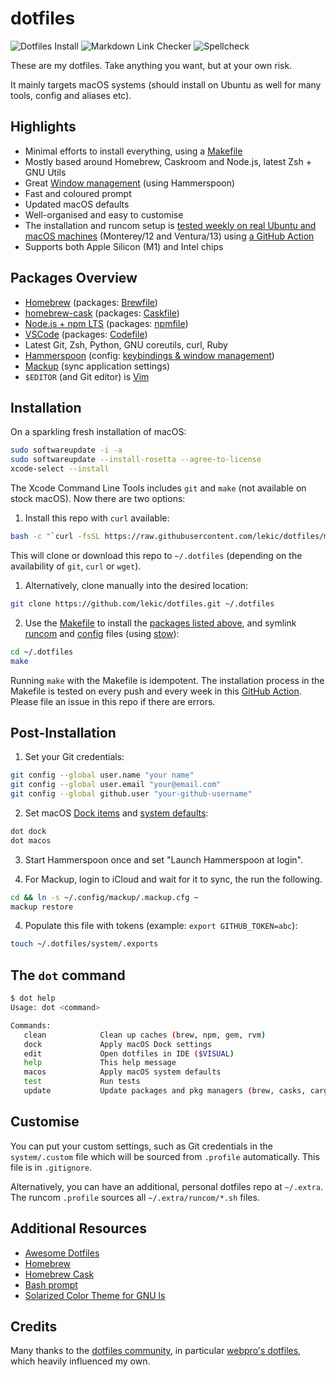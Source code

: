 # dotfiles

![Dotfiles Install](https://github.com/lekic/dotfiles/actions/workflows/dotfiles-installation.yml/badge.svg)
![Markdown Link Checker](https://github.com/lekic/dotfiles/actions/workflows/markdown-link-checker.yml/badge.svg)
![Spellcheck](https://github.com/lekic/dotfiles/actions/workflows/spellcheck.yml/badge.svg)

These are my dotfiles. Take anything you want, but at your own risk.

It mainly targets macOS systems (should install on Ubuntu as well for many tools, config and aliases etc).

## Highlights

- Minimal efforts to install everything, using a [Makefile](./Makefile)
- Mostly based around Homebrew, Caskroom and Node.js, latest Zsh + GNU Utils
- Great [Window management](./config/hammerspoon/README.md) (using Hammerspoon)
- Fast and coloured prompt
- Updated macOS defaults
- Well-organised and easy to customise
- The installation and runcom setup is [tested weekly on real Ubuntu and macOS machines](https://github.com/lekic/dotfiles/actions) (Monterey/12 and Ventura/13) using [a GitHub Action](./.github/workflows/dotfiles-installation.yml)
- Supports both Apple Silicon (M1) and Intel chips

## Packages Overview

- [Homebrew](https://brew.sh) (packages: [Brewfile](./install/Brewfile))
- [homebrew-cask](https://github.com/Homebrew/homebrew-cask) (packages: [Caskfile](./install/Caskfile))
- [Node.js + npm LTS](https://nodejs.org/en/download/) (packages: [npmfile](./install/npmfile))
- [VSCode](https://code.visualstudio.com) (packages: [Codefile](./install/Codefile))
- Latest Git, Zsh, Python, GNU coreutils, curl, Ruby
- [Hammerspoon](https://www.hammerspoon.org) (config: [keybindings & window management](./config/hammerspoon))
- [Mackup](https://github.com/lra/mackup) (sync application settings)
- `$EDITOR` (and Git editor) is [Vim](https://www.vim.org/)

## Installation

On a sparkling fresh installation of macOS:

```bash
sudo softwareupdate -i -a
sudo softwareupdate --install-rosetta --agree-to-license
xcode-select --install
```

The Xcode Command Line Tools includes `git` and `make` (not available on stock macOS). Now there are two options:

1. Install this repo with `curl` available:

```bash
bash -c "`curl -fsSL https://raw.githubusercontent.com/lekic/dotfiles/main/remote-install.sh`"
```

This will clone or download this repo to `~/.dotfiles` (depending on the availability of `git`, `curl` or `wget`).

1. Alternatively, clone manually into the desired location:

```bash
git clone https://github.com/lekic/dotfiles.git ~/.dotfiles
```

2. Use the [Makefile](./Makefile) to install the [packages listed above](#packages-overview), and symlink [runcom](./runcom) and [config](./config) files (using [stow](https://www.gnu.org/software/stow/)):

```bash
cd ~/.dotfiles
make
```

Running `make` with the Makefile is idempotent. The installation process in the Makefile is tested on every push and every week in this
[GitHub Action](https://github.com/lekic/dotfiles/actions). Please file an issue in this repo if there are errors.

## Post-Installation

1. Set your Git credentials:

```sh
git config --global user.name "your name"
git config --global user.email "your@email.com"
git config --global github.user "your-github-username"
```

2. Set macOS [Dock items](./macos/dock.sh) and [system defaults](./macos/defaults.sh):

```sh
dot dock
dot macos
```

3. Start Hammerspoon once and set "Launch Hammerspoon at login".

4. For Mackup, login to iCloud and wait for it to sync, the run the following.

```sh
cd && ln -s ~/.config/mackup/.mackup.cfg ~
mackup restore
```

4. Populate this file with tokens (example: `export GITHUB_TOKEN=abc`):

```sh
touch ~/.dotfiles/system/.exports
```

## The `dot` command

```bash
$ dot help
Usage: dot <command>

Commands:
   clean            Clean up caches (brew, npm, gem, rvm)
   dock             Apply macOS Dock settings
   edit             Open dotfiles in IDE ($VISUAL)
   help             This help message
   macos            Apply macOS system defaults
   test             Run tests
   update           Update packages and pkg managers (brew, casks, cargo, pip3, npm, gems, macOS)
```

## Customise

You can put your custom settings, such as Git credentials in the `system/.custom` file which will be sourced from
`.profile` automatically. This file is in `.gitignore`.

Alternatively, you can have an additional, personal dotfiles repo at `~/.extra`. The runcom `.profile` sources all
`~/.extra/runcom/*.sh` files.

## Additional Resources

- [Awesome Dotfiles](https://github.com/webpro/awesome-dotfiles)
- [Homebrew](https://brew.sh)
- [Homebrew Cask](https://github.com/Homebrew/homebrew-cask)
- [Bash prompt](https://wiki.archlinux.org/index.php/Color_Bash_Prompt)
- [Solarized Color Theme for GNU ls](https://github.com/seebi/dircolors-solarized)

## Credits

Many thanks to the [dotfiles community](https://dotfiles.github.io), in particular [webpro's dotfiles](https://github.com/webpro/dotfiles), which heavily influenced my own.
